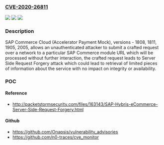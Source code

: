 ### [CVE-2020-26811](https://cve.mitre.org/cgi-bin/cvename.cgi?name=CVE-2020-26811)
![](https://img.shields.io/static/v1?label=Product&message=SAP%20Commerce%20Cloud%20(Accelerator%20Payment%20Mock)&color=blue)
![](https://img.shields.io/static/v1?label=Version&message=%3C1808%20&color=brighgreen)
![](https://img.shields.io/static/v1?label=Vulnerability&message=Server-Side%20Request%20Forgery&color=brighgreen)

### Description

SAP Commerce Cloud (Accelerator Payment Mock), versions - 1808, 1811, 1905, 2005, allows an unauthenticated attacker to submit a crafted request over a network to a particular SAP Commerce module URL which will be processed without further interaction, the crafted request leads to Server Side Request Forgery attack which could lead to retrieval of limited pieces of information about the service with no impact on integrity or availability.

### POC

#### Reference
- http://packetstormsecurity.com/files/163143/SAP-Hybris-eCommerce-Server-Side-Request-Forgery.html

#### Github
- https://github.com/Onapsis/vulnerability_advisories
- https://github.com/n0-traces/cve_monitor

